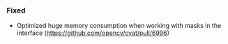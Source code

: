 ### Fixed <!-- pick one -->

- Optimized huge memory consumption when working with masks in the interface
  (<https://github.com/opencv/cvat/pull/6996>)
